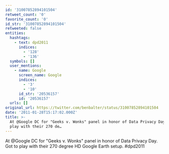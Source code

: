 ```yaml
---
id: '31007852894101504'
retweet_count: '0'
favorite_count: '0'
id_str: '31007852894101504'
retweeted: false
entities:
  hashtags:
    - text: dpd2011
      indices:
        - '128'
        - '136'
  symbols: []
  user_mentions:
    - name: Google
      screen_name: Google
      indices:
        - '3'
        - '10'
      id_str: '20536157'
      id: '20536157'
  urls: []
original_url: https://twitter.com/benbalter/status/31007852894101504
date: '2011-01-28T15:17:02.000Z'
title: >-
  At @Google DC for "Geeks v. Wonks" panel in honor of Data Privacy Day. Got to
  play with their 270 de…
---
```


At @Google DC for "Geeks v. Wonks" panel in honor of Data Privacy Day. Got to play with their 270 degree HD Google Earth setup. #dpd2011